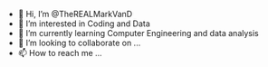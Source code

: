- 👋 Hi, I’m @TheREALMarkVanD
- 👀 I’m interested in Coding and Data
- 🌱 I’m currently learning Computer Engineering and data analysis
- 💞️ I’m looking to collaborate on ...
- 📫 How to reach me ...

<!---
TheREALMarkVanD/TheREALMarkVanD is a ✨ special ✨ repository because its `README.md` (this file) appears on your GitHub profile.
You can click the Preview link to take a look at your changes.
--->
